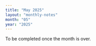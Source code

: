 ```yaml
---
title: "May 2025"
layout: "monthly-notes"
month: "05"
year: "2025"
---
```


To be completed once the month is over.
